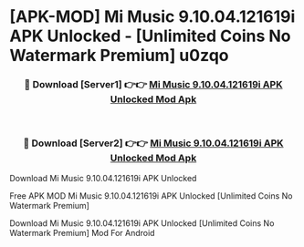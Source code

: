 # [APK-MOD] Mi Music 9.10.04.121619i APK Unlocked - [Unlimited Coins No Watermark Premium] u0zqo



<div align="center">
<h3>🔴 Download [Server1] 👉👉 <a href="https://momento.my/?title=Mi_Music_9.10.04.121619i_APK_Unlocked">Mi Music 9.10.04.121619i APK Unlocked Mod Apk</a></h3><br>

<h3>🔴 Download [Server2] 👉👉 <a href="https://momento.my/?title=Mi_Music_9.10.04.121619i_APK_Unlocked">Mi Music 9.10.04.121619i APK Unlocked Mod Apk</a></h3>
</div>



Download Mi Music 9.10.04.121619i APK Unlocked 

Free APK MOD Mi Music 9.10.04.121619i APK Unlocked [Unlimited Coins No Watermark Premium]

Download Mi Music 9.10.04.121619i APK Unlocked [Unlimited Coins No Watermark Premium] Mod For Android
